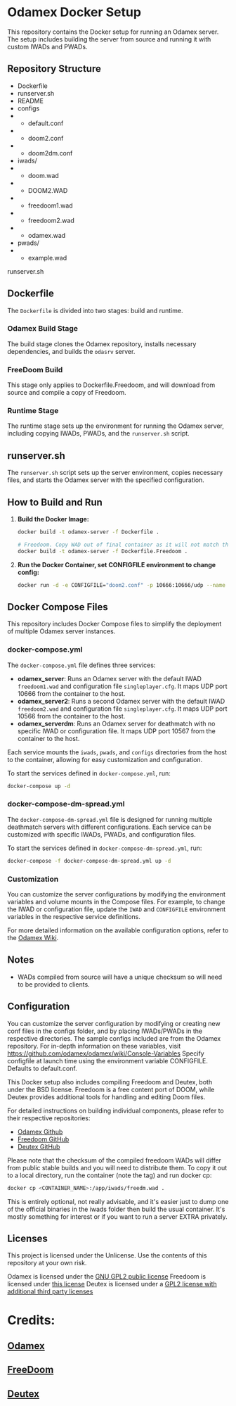 # Odamex Docker Setup

This repository contains the Docker setup for running an Odamex server. The setup includes building the server from source and running it with custom IWADs and PWADs.

## Repository Structure

- Dockerfile
- runserver.sh
- README
- configs
- - default.conf
- - doom2.conf
- - doom2dm.conf
- iwads/
- - doom.wad
- - DOOM2.WAD
- - freedoom1.wad
- - freedoom2.wad
- - odamex.wad
- pwads/
- - example.wad

runserver.sh

## Dockerfile

The `Dockerfile` is divided into two stages: build and runtime.

### Odamex Build Stage

The build stage clones the Odamex repository, installs necessary dependencies, and builds the `odasrv` server.

### FreeDoom Build

This stage only applies to Dockerfile.Freedoom, and will download from source and compile a copy of Freedoom.

### Runtime Stage

The runtime stage sets up the environment for running the Odamex server, including copying IWADs, PWADs, and the `runserver.sh` script.

## runserver.sh

The `runserver.sh` script sets up the server environment, copies necessary files, and starts the Odamex server with the specified configuration.

## How to Build and Run

1. **Build the Docker Image:**

   ```sh
   docker build -t odamex-server -f Dockerfile .
   ```

   ```sh
   # Freedoom. Copy WAD out of final container as it will not match the hashsums of pre-existing binaries.
   docker build -t odamex-server -f Dockerfile.Freedoom .
   ```
   

2. **Run the Docker Container, set CONFIGFILE environment to change config:**

   ```sh
   docker run -d -e CONFIGFILE="doom2.conf" -p 10666:10666/udp --name odamex-server odamex-server
   ```

## Docker Compose Files

This repository includes Docker Compose files to simplify the deployment of multiple Odamex server instances.

### docker-compose.yml

The `docker-compose.yml` file defines three services:

- **odamex_server**: Runs an Odamex server with the default IWAD `freedoom1.wad` and configuration file `singleplayer.cfg`. It maps UDP port 10666 from the container to the host.
- **odamex_server2**: Runs a second Odamex server with the default IWAD `freedoom2.wad` and configuration file `singleplayer.cfg`. It maps UDP port 10566 from the container to the host.
- **odamex_serverdm**: Runs an Odamex server for deathmatch with no specific IWAD or configuration file. It maps UDP port 10567 from the container to the host.

Each service mounts the `iwads`, `pwads`, and `configs` directories from the host to the container, allowing for easy customization and configuration.

To start the services defined in `docker-compose.yml`, run:

```sh
docker-compose up -d
```

### docker-compose-dm-spread.yml

The `docker-compose-dm-spread.yml` file is designed for running multiple deathmatch servers with different configurations. Each service can be customized with specific IWADs, PWADs, and configuration files.

To start the services defined in `docker-compose-dm-spread.yml`, run:

```sh
docker-compose -f docker-compose-dm-spread.yml up -d
```

### Customization

You can customize the server configurations by modifying the environment variables and volume mounts in the Compose files. For example, to change the IWAD or configuration file, update the `IWAD` and `CONFIGFILE` environment variables in the respective service definitions.

For more detailed information on the available configuration options, refer to the [Odamex Wiki](https://github.com/odamex/odamex/wiki/Console-Variables).

## Notes
- WADs compiled from source will have a unique checksum so will need to be provided to clients.

## Configuration

You can customize the server configuration by modifying or creating new conf files in the configs folder, and by placing IWADs/PWADs in the respective directories.
The sample configs included are from the Odamex repository. For in-depth information on these variables, visit https://github.com/odamex/odamex/wiki/Console-Variables
Specify configfile at launch time using the environment variable CONFIGFILE. Defaults to default.conf.

This Docker setup also includes compiling Freedoom and Deutex, both under the BSD license. Freedoom is a free content port of DOOM, while Deutex provides additional tools for handling and editing Doom files.

For detailed instructions on building individual components, please refer to their respective repositories:

- [Odamex Github](https://github.com/odamex/odamex.git)
- [Freedoom GitHub](https://github.com/freedoom/freedoom)
- [Deutex GitHub](https://github.com/Doom-Utils/deutex)

Please note that the checksum of the compiled freedoom WADs will differ from public stable builds and you will need to distribute them.
To copy it out to a local directory, run the container (note the tag) and run docker cp:
```sh
docker cp <CONTAINER_NAME>:/app/iwads/freedm.wad .
```

This is entirely optional, not really advisable, and it's easier just to dump one of the official binaries in the iwads folder then build the usual container.
It's mostly something for interest or if you want to run a server EXTRA privately.

## Licenses

This project is licensed under the  Unlicense. Use the contents of this repository at your own risk. 

Odamex is licensed under the [GNU GPL2 public license](https://github.com/odamex/odamex/blob/stable/LICENSE) 
Freedoom is licensed under [this license](https://github.com/freedoom/freedoom/blob/master/COPYING.adoc)
Deutex is licensed under a [GPL2 license with additional third party licenses](https://github.com/Doom-Utils/deutex/blob/master/LICENSE)

# Credits:
## [Odamex](https://github.com/odamex/odamex/blob/stable/MAINTAINERS)
## [FreeDoom](https://github.com/freedoom/freedoom/blob/master/CREDITS)
## [Deutex](https://github.com/Doom-Utils/deutex/blob/master/AUTHORS)
